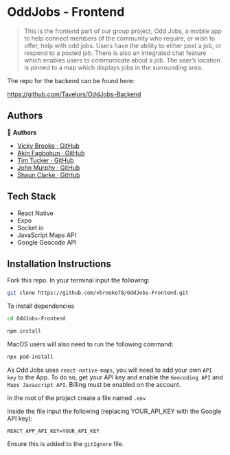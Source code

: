 # OddJobs - Frontend

> This is the frontend part of our group project, Odd Jobs, a mobile app to help connect members of the community who require, or wish to offer, help with odd jobs. Users have the ability to either post a job, or respond to a posted job. There is also an integrated chat feature which enables users to communicate about a job. The user’s location is pinned to a map which displays jobs in the surrounding area.
 
The repo for the backend can be found here:

https://github.com/Tavelors/OddJobs-Backend
 
## Authors

👤 **Authors**

- [Vicky Brooke · GitHub](https://github.com/vbrooke78) 
- [Akin Fagbohun · GitHub](https://github.com/datboyakin)
- [Tim Tucker · GitHub](https://github.com/timwtuck)
- [John Murphy · GitHub](https://github.com/johndmurphy)
- [Shaun Clarke · GitHub](https://github.com/Tavelar/)

## Tech Stack

- React Native
- Expo
- Socket io
- JavaScript Maps API
- Google Geocode API

## Installation Instructions

Fork this repo.
In your terminal input the following:

```sh
git clone https://github.com/vbrooke78/OddJobs-Frontend.git
```
To install dependencies
```sh
cd OddJobs-Frontend

npm install
```

MacOS users will also need to run the following command:

```sh
npx pod-install
```

As Odd Jobs uses `react-native-maps`, you will need to add your own `API key` to the App.
To do so, get your API key and enable the `Geocoding API` and `Maps Javascript API`. 
Billing must be enabled on the account.

In the root of the project create a file named `.env`

Inside the file input the following (replacing YOUR_API_KEY with the Google API key):

  `REACT_APP_API_KEY=YOUR_API_KEY`

Ensure this is added to the `gitIgnore` file.
 
 
 

